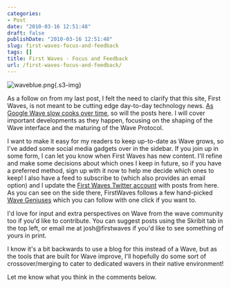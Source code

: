 ```yaml
---
categories:
- Post
date: "2010-03-16 12:51:48"
draft: false
publishDate: "2010-03-16 12:51:48"
slug: first-waves-focus-and-feedback
tags: []
title: First Waves - Focus and Feedback
url: /first-waves-focus-and-feedback/
---
```

![waveblue.png](https://turbo.geekorium.com.au/images/waveblue.png){.s3-img}

As a follow on from my last post, I felt the need to clarify that this
site, First Waves, is not meant to be cutting edge day-to-day technology
news. [As Google Wave slow cooks over
time](//the.geekorium.com.au/wave-on-slow-cook/), so will the posts
here. I will cover important developments as they happen, focusing on
the shaping of the Wave interface and the maturing of the Wave Protocol.

I want to make it easy for my readers to keep up-to-date as Wave grows,
so I've added some social media gadgets over in the sidebar. If you join
up in some form, I can let you know when First Waves has new content.
I'll refine and make some decisions about which ones I keep in future,
so if you have a preferred method, sign up with it now to help me decide
which ones to keep! I also have a feed to subscribe to (which also
provides an email option) and I update the [First Waves Twitter
account](http://twitter.com/firstwaves) with posts from here. As you can
see on the side there, FirstWaves follows a few hand-picked [Wave
Geniuses](http://twitter.com/firstwaves/lists/wave-genius) which you can
follow with one click if you want to.

I'd love for input and extra perspectives on Wave from the wave
community too if you'd like to contribute. You can suggest posts using
the Skribit tab in the top left, or email me at josh@firstwaves if you'd like to see something of yours in print.

I know it's a bit backwards to use a blog for this instead of a Wave,
but as the tools that are built for Wave improve, I'll hopefully do some
sort of crossover/merging to cater to dedicated wavers in their native
environment!

Let me know what you think in the comments below.